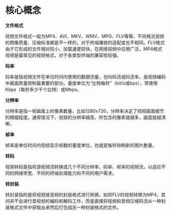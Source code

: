 # 核心概念

**文件格式**

视频文件格式一般为MP4、AVI、MKV、WMV、MPG、FLV等等，不同格式视频的图像质量、压缩标准都是不一样的，对于终端播放的适配度也不相同。FLV格式由于它形成的文件相对较小、加载速度较快，在网络视频中应用广泛。MP4格式视频是最常见的视频格式，对于各类型终端的兼容性较强。

**码率**

码率是指视频文件在单位时间内使用的数据流量，也叫码流或码流率，是视频编码中画面质量控制最重要的部分。量度单位为“比特每秒”（bit/s或bps），常使用Kbps（每秒多少千个比特）或Mbps。

**分辨率**

分辨率是指一帧画面上的像素数量，比如1280x720，分辨率决定了视频画面细节的精细程度。通常情况下，视频的分辨率越高，所包含的像素就越多，画面就越清晰。

**帧率**

帧率是单位时间内视频显示帧数的量度单位，也就是每秒钟刷新的图片数量。

**转码**

视频转码是指将源视频流转换成几个不同分辨率、码率、帧率的视频流，以适应不同的网络带宽、不同的终端处理能力和不同的用户需求。

**转封装**

转封装指的是将视频或音频的封装格式进行转换，如将FLV的视频转换为MP4，其间并不会进行音视频的编码和解码工作，而是直接将视频和音频压缩码流从一种封装格式文件中获取出来然后打包成另一种封装格式的文件。
